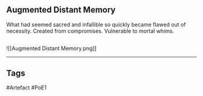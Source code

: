 ## Augmented Distant Memory
What had seemed sacred and infallible so quickly became flawed out of necessity.
Created from compromises. Vulnerable to mortal whims.
##
![[Augmented Distant Memory.png]]

---
## Tags
#Artefact
#PoE1